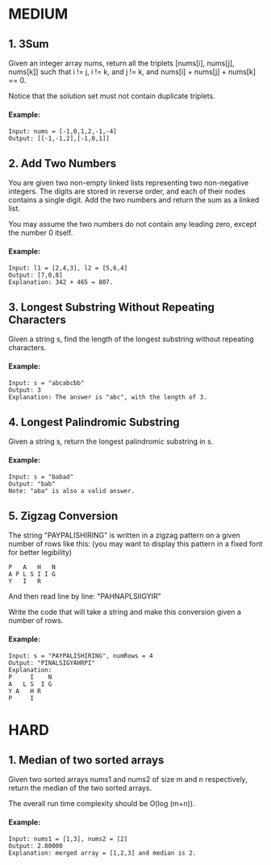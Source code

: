 
# MEDIUM

## 1. 3Sum
Given an integer array nums, return all the triplets [nums[i], nums[j], nums[k]] such that i != j, i != k, and j != k, and nums[i] + nums[j] + nums[k] == 0. 

Notice that the solution set must not contain duplicate triplets.
#### Example:
    Input: nums = [-1,0,1,2,-1,-4]
    Output: [[-1,-1,2],[-1,0,1]]

## 2. Add Two Numbers
You are given two non-empty linked lists representing two non-negative integers. The digits are stored in reverse order, and each of their nodes contains a single digit. Add the two numbers and return the sum as a linked list.

You may assume the two numbers do not contain any leading zero, except the number 0 itself.
#### Example:
    Input: l1 = [2,4,3], l2 = [5,6,4]
    Output: [7,0,8]
    Explanation: 342 + 465 = 807.

## 3. Longest Substring Without Repeating Characters
Given a string s, find the length of the longest substring without repeating characters.

#### Example:
    Input: s = "abcabcbb"
    Output: 3
    Explanation: The answer is "abc", with the length of 3.

## 4. Longest Palindromic Substring

Given a string s, return the longest palindromic substring in s.

#### Example:
    Input: s = "babad"
    Output: "bab"
    Note: "aba" is also a valid answer.

## 5. Zigzag Conversion
The string "PAYPALISHIRING" is written in a zigzag pattern on a given number of rows like this: (you may want to display this pattern in a fixed font for better legibility)

    P   A   H   N
    A P L S I I G
    Y   I   R

And then read line by line: "PAHNAPLSIIGYIR"

Write the code that will take a string and make this conversion given a number of rows.

#### Example:
    Input: s = "PAYPALISHIRING", numRows = 4
    Output: "PINALSIGYAHRPI"
    Explanation:
    P     I    N
    A   L S  I G
    Y A   H R
    P     I

# HARD

## 1. Median of two sorted arrays
Given two sorted arrays nums1 and nums2 of size m and n respectively, return the median of the two sorted arrays.

The overall run time complexity should be O(log (m+n)).

#### Example:
    Input: nums1 = [1,3], nums2 = [2]
    Output: 2.00000
    Explanation: merged array = [1,2,3] and median is 2.
